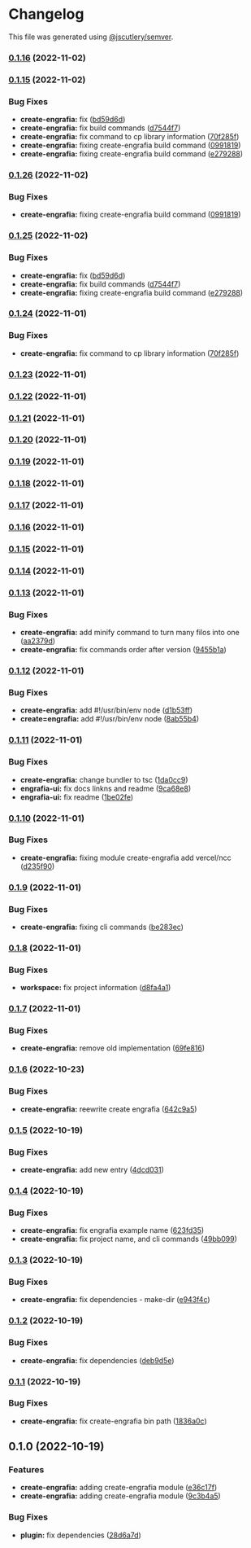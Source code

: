 # Changelog

This file was generated using [@jscutlery/semver](https://github.com/jscutlery/semver).

### [0.1.16](https://github.com/Jucian0/engrafia/compare/@engrafia/create-engrafia@0.1.15...@engrafia/create-engrafia@0.1.16) (2022-11-02)

### [0.1.15](https://github.com/Jucian0/engrafia/compare/@engrafia/create-engrafia@0.1.14...@engrafia/create-engrafia@0.1.15) (2022-11-02)


### Bug Fixes

* **create-engrafia:** fix ([bd59d6d](https://github.com/Jucian0/engrafia/commit/bd59d6dda10bbe5dfdfdcadf19892c5ca8bff654))
* **create-engrafia:** fix build commands ([d7544f7](https://github.com/Jucian0/engrafia/commit/d7544f745674b7179c7e457aa7bff6bee1be1ad4))
* **create-engrafia:** fix command to cp library information ([70f285f](https://github.com/Jucian0/engrafia/commit/70f285f44f168d303689b21c95c32678aa60bcdd))
* **create-engrafia:** fixing create-engrafia build command ([0991819](https://github.com/Jucian0/engrafia/commit/0991819a465e21be8f3fd4b5e1e0eb3053289500))
* **create-engrafia:** fixing create-engrafia build command ([e279288](https://github.com/Jucian0/engrafia/commit/e2792889a9b8d68d5c609fe2348a118c975424d1))

### [0.1.26](https://github.com/Jucian0/engrafia/compare/@engrafia/create-engrafia@0.1.25...@engrafia/create-engrafia@0.1.26) (2022-11-02)


### Bug Fixes

* **create-engrafia:** fixing create-engrafia build command ([0991819](https://github.com/Jucian0/engrafia/commit/0991819a465e21be8f3fd4b5e1e0eb3053289500))

### [0.1.25](https://github.com/Jucian0/engrafia/compare/@engrafia/create-engrafia@0.1.24...@engrafia/create-engrafia@0.1.25) (2022-11-02)


### Bug Fixes

* **create-engrafia:** fix ([bd59d6d](https://github.com/Jucian0/engrafia/commit/bd59d6dda10bbe5dfdfdcadf19892c5ca8bff654))
* **create-engrafia:** fix build commands ([d7544f7](https://github.com/Jucian0/engrafia/commit/d7544f745674b7179c7e457aa7bff6bee1be1ad4))
* **create-engrafia:** fixing create-engrafia build command ([e279288](https://github.com/Jucian0/engrafia/commit/e2792889a9b8d68d5c609fe2348a118c975424d1))

### [0.1.24](https://github.com/Jucian0/engrafia/compare/@engrafia/create-engrafia@0.1.23...@engrafia/create-engrafia@0.1.24) (2022-11-01)


### Bug Fixes

* **create-engrafia:** fix command to cp library information ([70f285f](https://github.com/Jucian0/engrafia/commit/70f285f44f168d303689b21c95c32678aa60bcdd))

### [0.1.23](https://github.com/Jucian0/engrafia/compare/@engrafia/create-engrafia@0.1.22...@engrafia/create-engrafia@0.1.23) (2022-11-01)

### [0.1.22](https://github.com/Jucian0/engrafia/compare/@engrafia/create-engrafia@0.1.21...@engrafia/create-engrafia@0.1.22) (2022-11-01)

### [0.1.21](https://github.com/Jucian0/engrafia/compare/@engrafia/create-engrafia@0.1.20...@engrafia/create-engrafia@0.1.21) (2022-11-01)

### [0.1.20](https://github.com/Jucian0/engrafia/compare/@engrafia/create-engrafia@0.1.19...@engrafia/create-engrafia@0.1.20) (2022-11-01)

### [0.1.19](https://github.com/Jucian0/engrafia/compare/@engrafia/create-engrafia@0.1.18...@engrafia/create-engrafia@0.1.19) (2022-11-01)

### [0.1.18](https://github.com/Jucian0/engrafia/compare/@engrafia/create-engrafia@0.1.17...@engrafia/create-engrafia@0.1.18) (2022-11-01)

### [0.1.17](https://github.com/Jucian0/engrafia/compare/@engrafia/create-engrafia@0.1.16...@engrafia/create-engrafia@0.1.17) (2022-11-01)

### [0.1.16](https://github.com/Jucian0/engrafia/compare/@engrafia/create-engrafia@0.1.15...@engrafia/create-engrafia@0.1.16) (2022-11-01)

### [0.1.15](https://github.com/Jucian0/engrafia/compare/@engrafia/create-engrafia@0.1.14...@engrafia/create-engrafia@0.1.15) (2022-11-01)

### [0.1.14](https://github.com/Jucian0/engrafia/compare/@engrafia/create-engrafia@0.1.13...@engrafia/create-engrafia@0.1.14) (2022-11-01)

### [0.1.13](https://github.com/Jucian0/engrafia/compare/@engrafia/create-engrafia@0.1.12...@engrafia/create-engrafia@0.1.13) (2022-11-01)


### Bug Fixes

* **create-engrafia:** add minify command to turn many filos into one ([aa2379d](https://github.com/Jucian0/engrafia/commit/aa2379d95cce5ba04136626e5de0aaa87ad6e89d))
* **create-engrafia:** fix commands order after version ([9455b1a](https://github.com/Jucian0/engrafia/commit/9455b1aa9c0faa5df0bd4aa266232a4df50b3b5d))

### [0.1.12](https://github.com/Jucian0/engrafia/compare/@engrafia/create-engrafia@0.1.11...@engrafia/create-engrafia@0.1.12) (2022-11-01)


### Bug Fixes

* **create-engrafia:** add #!/usr/bin/env node ([d1b53ff](https://github.com/Jucian0/engrafia/commit/d1b53ffa0782814118b9dad85109627011a771d9))
* **create=engrafia:** add #!/usr/bin/env node ([8ab55b4](https://github.com/Jucian0/engrafia/commit/8ab55b4628a983d4afc390a8e5f1814507e26cd3))

### [0.1.11](https://github.com/Jucian0/engrafia/compare/@engrafia/create-engrafia@0.1.10...@engrafia/create-engrafia@0.1.11) (2022-11-01)


### Bug Fixes

* **create-engrafia:** change bundler to tsc ([1da0cc9](https://github.com/Jucian0/engrafia/commit/1da0cc96e895dd82e6d4281b7594c13ceb069b9e))
* **engrafia-ui:** fix docs linkns and readme ([9ca68e8](https://github.com/Jucian0/engrafia/commit/9ca68e89b1fbe5d258d90d2a036544c4ca209f9e))
* **engrafia-ui:** fix readme ([1be02fe](https://github.com/Jucian0/engrafia/commit/1be02fe56aa7892b33995154315968a5aaec9c86))

### [0.1.10](https://github.com/Jucian0/engrafia/compare/@engrafia/create-engrafia@0.1.9...@engrafia/create-engrafia@0.1.10) (2022-11-01)


### Bug Fixes

* **create-engrafia:** fixing module create-engrafia add vercel/ncc ([d235f90](https://github.com/Jucian0/engrafia/commit/d235f90e1f05d6bf5bf6f98a905969bfa1f09393))

### [0.1.9](https://github.com/Jucian0/engrafia/compare/@engrafia/create-engrafia@0.1.8...@engrafia/create-engrafia@0.1.9) (2022-11-01)


### Bug Fixes

* **create-engrafia:** fixing cli commands ([be283ec](https://github.com/Jucian0/engrafia/commit/be283ecb51d2d9ee6d077cf50a2718591c4ef5d3))

### [0.1.8](https://github.com/Jucian0/engrafia/compare/@engrafia/create-engrafia@0.1.7...@engrafia/create-engrafia@0.1.8) (2022-11-01)


### Bug Fixes

* **workspace:** fix project information ([d8fa4a1](https://github.com/Jucian0/engrafia/commit/d8fa4a1a212154330f4fc3fb93ffab7ea3f5e9a9))

### [0.1.7](https://github.com/Jucian0/engrafia/compare/@engrafia/create-engrafia@0.1.6...@engrafia/create-engrafia@0.1.7) (2022-11-01)


### Bug Fixes

* **create-engrafia:** remove old implementation ([69fe816](https://github.com/Jucian0/engrafia/commit/69fe816dbbfd6039b9f4278b7572c21bbce721cf))

### [0.1.6](https://github.com/Jucian0/engrafia/compare/@engrafia/create-engrafia@0.1.5...@engrafia/create-engrafia@0.1.6) (2022-10-23)


### Bug Fixes

* **create-engrafia:** reewrite create engrafia ([642c9a5](https://github.com/Jucian0/engrafia/commit/642c9a5659dcf3e3a128be0c4d8e1c0ca238586d))

### [0.1.5](https://github.com/Jucian0/engrafia/compare/@engrafia/create-engrafia@0.1.4...@engrafia/create-engrafia@0.1.5) (2022-10-19)


### Bug Fixes

* **create-engrafia:** add new entry ([4dcd031](https://github.com/Jucian0/engrafia/commit/4dcd0311c8bcaa5aa7b41ba5db02ae17ee066dee))

### [0.1.4](https://github.com/Jucian0/engrafia/compare/@engrafia/create-engrafia@0.1.3...@engrafia/create-engrafia@0.1.4) (2022-10-19)


### Bug Fixes

* **create-engrafia:** fix engrafia example name ([623fd35](https://github.com/Jucian0/engrafia/commit/623fd35582cbe4df38efcf8c4cb1f89e6b875d8a))
* **create-engrafia:** fix project name, and cli commands ([49bb099](https://github.com/Jucian0/engrafia/commit/49bb0994df9345fcc9efe37a9a56a59c3dc422f6))

### [0.1.3](https://github.com/Jucian0/engrafia/compare/@engrafia/create-engrafia@0.1.2...@engrafia/create-engrafia@0.1.3) (2022-10-19)


### Bug Fixes

* **create-engrafia:** fix dependencies - make-dir ([e943f4c](https://github.com/Jucian0/engrafia/commit/e943f4cf26c6d22b6c1526ce1ca84cc38a44bd56))

### [0.1.2](https://github.com/Jucian0/engrafia/compare/@engrafia/create-engrafia@0.1.1...@engrafia/create-engrafia@0.1.2) (2022-10-19)


### Bug Fixes

* **create-engrafia:** fix dependencies ([deb9d5e](https://github.com/Jucian0/engrafia/commit/deb9d5e530cf0cf4395f59a003ecffce8c4890c6))

### [0.1.1](https://github.com/Jucian0/engrafia/compare/@engrafia/create-engrafia@0.1.0...@engrafia/create-engrafia@0.1.1) (2022-10-19)


### Bug Fixes

* **create-engrafia:** fix create-engrafia bin  path ([1836a0c](https://github.com/Jucian0/engrafia/commit/1836a0cd3302a9328bfa6664cbc048cfd35b9bbc))

## 0.1.0 (2022-10-19)


### Features

* **create-engrafia:** adding create-engrafia module ([e36c17f](https://github.com/Jucian0/engrafia/commit/e36c17f9ca182cc864a8b9cba84455789e0c286f))
* **create-engrafia:** adding create-engrafia module ([9c3b4a5](https://github.com/Jucian0/engrafia/commit/9c3b4a5b44aff47324fa7e1f43ee0163e28aa388))


### Bug Fixes

* **plugin:** fix dependencies ([28d6a7d](https://github.com/Jucian0/engrafia/commit/28d6a7d959dead0520715213c387879359bdd7f5))
